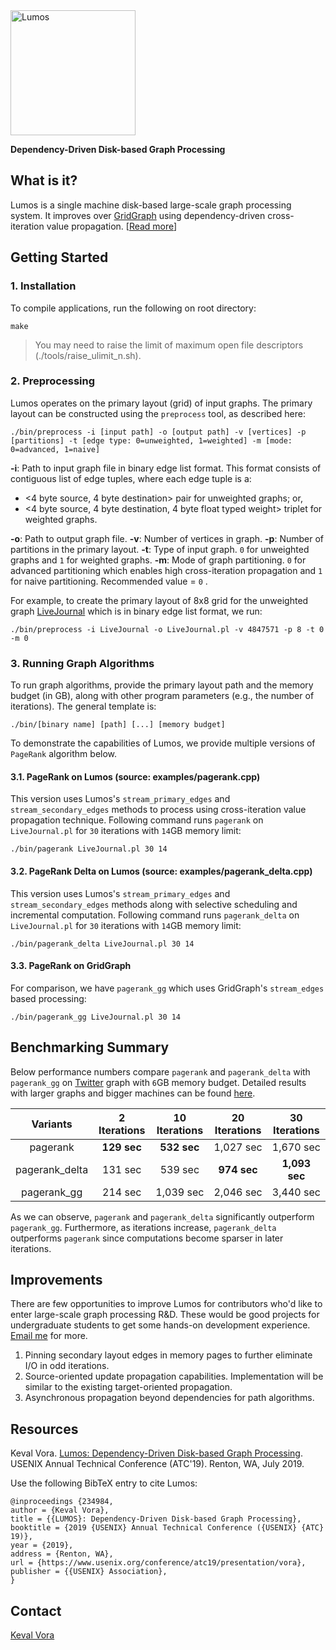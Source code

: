<img src="https://user-images.githubusercontent.com/8582843/60700384-97cf0080-9eac-11e9-8e60-c40d9da04e79.png" alt="Lumos" width="200">

**Dependency-Driven Disk-based Graph Processing**

## What is it?
Lumos is a single machine disk-based large-scale graph processing system. It improves over [GridGraph](https://github.com/kevalvora/lumos-internal#benchmarking-summary) using dependency-driven cross-iteration value propagation. [[Read more](https://www.usenix.org/system/files/atc19-vora.pdf)]

## Getting Started
### 1. Installation
To compile applications, run the following on root directory:
```
make
```
> You may need to raise the limit of maximum open file descriptors (./tools/raise\_ulimit\_n.sh).
### 2. Preprocessing

Lumos operates on the primary layout (grid) of input graphs. The primary layout can be constructed using the ``preprocess`` tool, as described here:
```
./bin/preprocess -i [input path] -o [output path] -v [vertices] -p [partitions] -t [edge type: 0=unweighted, 1=weighted] -m [mode: 0=advanced, 1=naive]
```
**-i**: Path to input graph file in binary edge list format. This format consists of contiguous list of edge tuples, where each edge tuple is a:
- <4 byte source, 4 byte destination> pair for unweighted graphs; or,
- <4 byte source, 4 byte destination, 4 byte float typed weight> triplet for weighted graphs.

**-o**: Path to output graph file.
**-v**: Number of vertices in graph.
**-p**: Number of partitions in the primary layout.
**-t**: Type of input graph. ``0`` for unweighted graphs and ``1`` for weighted graphs.
**-m**: Mode of graph partitioning. ``0`` for advanced partitioning which enables high cross-iteration propagation and ``1`` for naive partitioning. Recommended value = ``0`` .

For example, to create the primary layout of 8x8 grid for the unweighted graph [LiveJournal](http://snap.stanford.edu/data/soc-LiveJournal1.html) which is in binary edge list format, we run:
```
./bin/preprocess -i LiveJournal -o LiveJournal.pl -v 4847571 -p 8 -t 0 -m 0
```
### 3. Running Graph Algorithms
To run graph algorithms, provide the primary layout path and the memory budget (in GB), along with other program parameters (e.g., the number of iterations). The general template is:
```
./bin/[binary name] [path] [...] [memory budget]
```
To demonstrate the capabilities of Lumos, we provide multiple versions of ``PageRank`` algorithm below.

#### 3.1. PageRank on Lumos (source: examples/pagerank.cpp)
This version uses Lumos's ``stream_primary_edges`` and ``stream_secondary_edges`` methods to process using cross-iteration value propagation technique. Following command runs ``pagerank`` on ``LiveJournal.pl`` for ``30`` iterations with ``14``GB memory limit:
```
./bin/pagerank LiveJournal.pl 30 14
```

#### 3.2. PageRank Delta on Lumos (source: examples/pagerank_delta.cpp)
This version uses Lumos's ``stream_primary_edges`` and ``stream_secondary_edges`` methods along with selective scheduling and incremental computation.  Following command runs ``pagerank_delta`` on ``LiveJournal.pl`` for ``30`` iterations with ``14``GB memory limit:
```
./bin/pagerank_delta LiveJournal.pl 30 14
```

#### 3.3. PageRank on GridGraph
For comparison, we have ``pagerank_gg`` which uses GridGraph's ``stream_edges`` based processing:
```
./bin/pagerank_gg LiveJournal.pl 30 14
```

## Benchmarking Summary
Below performance numbers compare ``pagerank`` and ``pagerank_delta`` with ``pagerank_gg`` on [Twitter](http://konect.uni-koblenz.de/networks/twitter) graph with ``6``GB memory budget. Detailed results with larger graphs and bigger machines can be found [here](https://www.usenix.org/system/files/atc19-vora.pdf).

|      Variants     |    2 Iterations   |   10 Iterations   |   20 Iterations   |   30 Iterations   |
|:-----------------:|:-----------------:|:-----------------:|:-----------------:|:-----------------:|
|      pagerank     |     **129 sec**   |     **532 sec**   |      1,027 sec    |      1,670 sec    |
|   pagerank_delta  |       131 sec     |       539 sec     |     **974 sec**   |    **1,093 sec**  |
|    pagerank_gg    |       214 sec     |      1,039 sec    |      2,046 sec    |      3,440 sec    |

As we can observe, ``pagerank`` and ``pagerank_delta`` significantly outperform ``pagerank_gg``. Furthermore, as iterations increase, ``pagerank_delta`` outperforms ``pagerank`` since computations become sparser in later iterations. 

## Improvements
There are few opportunities to improve Lumos for contributors who'd like to enter large-scale graph processing R&D. These would be good projects for undergraduate students to get some hands-on development experience. [Email me](http://www.cs.sfu.ca/~keval/) for more.
1. Pinning secondary layout edges in memory pages to further eliminate I/O in odd iterations. 
2. Source-oriented update propagation capabilities. Implementation will be similar to the existing target-oriented propagation. 
3. Asynchronous propagation beyond dependencies for path algorithms.

## Resources
Keval Vora. [Lumos: Dependency-Driven Disk-based Graph Processing](https://www.usenix.org/conference/atc19/presentation/vora). USENIX Annual Technical Conference (ATC'19). Renton, WA, July 2019.

Use the following BibTeX entry to cite Lumos:
```
@inproceedings {234984,
author = {Keval Vora},
title = {{LUMOS}: Dependency-Driven Disk-based Graph Processing},
booktitle = {2019 {USENIX} Annual Technical Conference ({USENIX} {ATC} 19)},
year = {2019},
address = {Renton, WA},
url = {https://www.usenix.org/conference/atc19/presentation/vora},
publisher = {{USENIX} Association},
}
```

## Contact
[Keval Vora](http://www.cs.sfu.ca/~keval/)
